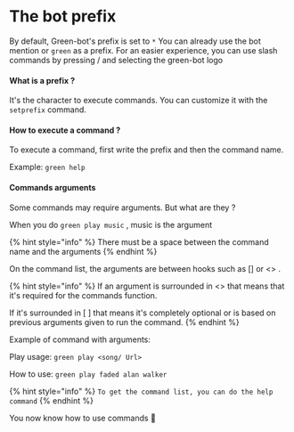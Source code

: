 # The bot prefix

By default, Green-bot's prefix is set to `*` You can already use the bot mention or `green` as a prefix.
For an easier experience, you can use slash commands by pressing / and selecting the green-bot logo

#### What is a prefix ?

It's the character to execute commands. You can customize it with the `setprefix` command.

#### How to execute a command ?

To execute a command, first write the prefix and then the command name.&#x20;

Example: `green help`&#x20;

#### Commands arguments

Some commands may require arguments. But what are they ?

When you do `green play music` , music is the argument

{% hint style="info" %}
There must be a space between the command name and the arguments
{% endhint %}

On the command list, the arguments are between hooks such as \[] or <> .&#x20;

{% hint style="info" %}
If an argument is surrounded in <> that means that it's required for the commands function.

If it's surrounded in \[ ] that means it's completely optional or is based on previous arguments given to run the command.
{% endhint %}

Example of command with arguments:

Play usage: `green play <song/ Url>`

How to use: `green play faded alan walker`

{% hint style="info" %}
`To get the command list, you can do the help command`
{% endhint %}

You  now know how to use commands 🎉
